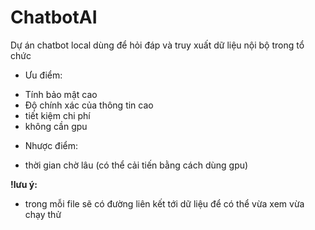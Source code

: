 # ChatbotAI
Dự án chatbot local dùng để hỏi đáp và truy xuất dữ liệu nội bộ trong tổ chức
- Ưu điểm:
+ Tính bảo mật cao
+ Độ chính xác của thông tin cao
+ tiết kiệm chi phí
+ không cần gpu
- Nhược điểm:
+ thời gian chờ lâu (có thể cải tiến bằng cách dùng gpu)

**!lưu ý:**
- trong mỗi file sẽ có đường liên kết tới dữ liệu để có thể vừa xem vừa chạy thử
